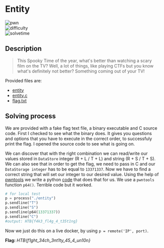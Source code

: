 # Entity

![pwn](https://img.shields.io/badge/category-pwn-brightgreen) <br>
![difficulty](https://img.shields.io/badge/difficulty-easy-green) <br>
![solvetime](https://img.shields.io/badge/solved-durring%20event-green)

## Description

> This Spooky Time of the year, what's better than watching a scary film on the TV? Well, a lot of things, like playing CTFs but you know what's definitely not better? Something coming out of your TV!

Provided files are:
- [entity](entity)
- [entity.c](entity.c)
- [flag.txt](flag.txt)

## Solving process

We are provided with a fake flag text file, a binary executable and C source code. First I checked to see what the binary does. It gives you questions and options that you have to execute in the correct order, to successfuly print the flag. I opened the source code to see what is going on.

We can discover that with the right combination we can read/write our values stored in  `DataStore` integer (R + L / T + L) and string (R + S / T + S). We can also see that in order to get the flag, we need to pass in C and our `DataStorage integer` has to be equal to `13371337`. Now we have to find a correct string that will set our integer to our desired value. Using the help of [pwntools](http://docs.pwntools.com/en/stable/) we write a python [code](solution.py) that does that for us. We use a `pwntools` function `p64()`. Terrible code but it worked.

```python
# for local test
p = process("./entity")
p.sendline("T")
p.sendline("S")
p.sendline(p64(13371337))
p.sendline("C")
#output: HTB{f4k3_fl4g_4_t35t1ng}
```

Now we just do this on a live docker, by using `p = remote('IP', port)`.

**Flag:** *HTB{f1ght_34ch_3nt1ty_45_4_un10n}*
